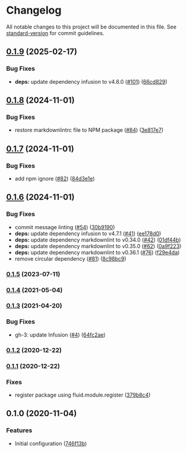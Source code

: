 # Changelog

All notable changes to this project will be documented in this file. See [standard-version](https://github.com/conventional-changelog/standard-version) for commit guidelines.

## [0.1.9](https://github.com/fluid-project/markdownlint-config-fluid/compare/v0.1.8...v0.1.9) (2025-02-17)


### Bug Fixes

* **deps:** update dependency infusion to v4.8.0 ([#101](https://github.com/fluid-project/markdownlint-config-fluid/issues/101)) ([66cd829](https://github.com/fluid-project/markdownlint-config-fluid/commit/66cd8291c553739a07fb511a8e6a05ad9cf46724))

## [0.1.8](https://github.com/fluid-project/markdownlint-config-fluid/compare/v0.1.7...v0.1.8) (2024-11-01)


### Bug Fixes

* restore markdownlintrc file to NPM package ([#84](https://github.com/fluid-project/markdownlint-config-fluid/issues/84)) ([3e817e7](https://github.com/fluid-project/markdownlint-config-fluid/commit/3e817e73db3ce6bfcc907afb6f0cd0a9cea4e28b))

## [0.1.7](https://github.com/fluid-project/markdownlint-config-fluid/compare/v0.1.6...v0.1.7) (2024-11-01)


### Bug Fixes

* add npm ignore ([#82](https://github.com/fluid-project/markdownlint-config-fluid/issues/82)) ([84d3e1e](https://github.com/fluid-project/markdownlint-config-fluid/commit/84d3e1e0c977e78329c9bd1db1619f8ce0039903))

## [0.1.6](https://github.com/fluid-project/markdownlint-config-fluid/compare/0.1.5...v0.1.6) (2024-11-01)


### Bug Fixes

* commit message linting ([#54](https://github.com/fluid-project/markdownlint-config-fluid/issues/54)) ([30b9190](https://github.com/fluid-project/markdownlint-config-fluid/commit/30b9190e002df3a93256b2c89b672d29a029c70d))
* **deps:** update dependency infusion to v4.7.1 ([#41](https://github.com/fluid-project/markdownlint-config-fluid/issues/41)) ([ee178d0](https://github.com/fluid-project/markdownlint-config-fluid/commit/ee178d0b39c9861589978eb59ee49c4780adce64))
* **deps:** update dependency markdownlint to v0.34.0 ([#42](https://github.com/fluid-project/markdownlint-config-fluid/issues/42)) ([01df44b](https://github.com/fluid-project/markdownlint-config-fluid/commit/01df44b00e5fb2353aa902cc2a4724c7370a6dbd))
* **deps:** update dependency markdownlint to v0.35.0 ([#62](https://github.com/fluid-project/markdownlint-config-fluid/issues/62)) ([0a9f223](https://github.com/fluid-project/markdownlint-config-fluid/commit/0a9f223136201ac83f0d4cc768aeec78c03755ca))
* **deps:** update dependency markdownlint to v0.36.1 ([#76](https://github.com/fluid-project/markdownlint-config-fluid/issues/76)) ([f29e4da](https://github.com/fluid-project/markdownlint-config-fluid/commit/f29e4da87eb48fa59f1bba776cbc73a2d8c28f3f))
* remove circular dependency ([#81](https://github.com/fluid-project/markdownlint-config-fluid/issues/81)) ([8c98bc9](https://github.com/fluid-project/markdownlint-config-fluid/commit/8c98bc914766a1969634ed0226e358ece2ea9efa))

### [0.1.5](https://github.com/fluid-project/markdownlint-config-fluid/compare/0.1.4...0.1.5) (2023-07-11)

### [0.1.4](https://github.com/fluid-project/markdownlint-config-fluid/compare/0.1.3...0.1.4) (2021-05-04)

### [0.1.3](https://github.com/fluid-project/markdownlint-config-fluid/compare/0.1.2...0.1.3) (2021-04-20)


### Bug Fixes

* gh-3: update Infusion ([#4](https://github.com/fluid-project/markdownlint-config-fluid/issues/4)) ([64fc2ae](https://github.com/fluid-project/markdownlint-config-fluid/commit/64fc2ae8bedb3c849177d286a108fbd620e99d69))

### [0.1.2](https://github.com/fluid-project/markdownlint-config-fluid/compare/0.1.1...0.1.2) (2020-12-22)

### [0.1.1](https://github.com/fluid-project/markdownlint-config-fluid/compare/0.1.0...0.1.1) (2020-12-22)

### Fixes

- register package using fluid.module.register ([379b8c4](https://github.com/fluid-project/markdownlint-config-fluid/commit/379b8c4455743ec2017777b78fe44ca832fb9c48))

## 0.1.0 (2020-11-04)

### Features

- Initial configuration ([746f13b](https://github.com/greatislander/markdownlint-config-fluid/commit/746f13bb7288cf137d52003f055a064d1dd01ba9))

